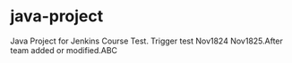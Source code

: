 # java-project
Java Project for Jenkins Course
Test.
Trigger test Nov1824
Nov1825.After team added or modified.ABC
